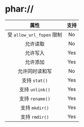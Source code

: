 # phar://

|           属性            | 支持 |
| :-----------------------: | :--: |
| 受 `allow_url_fopen` 限制 |  No  |
|         允许读取          |  No  |
|         允许写入          | Yes  |
|         允许添加          | Yes  |
|      允许同时读和写       |  No  |
|       支持 `stat()`       | Yes  |
|      支持 `unlink()`      | Yes  |
|      支持 `rename()`      | Yes  |
|      支持 `mkdir()`       | Yes  |
|      支持 `rmdir()`       | Yes  |